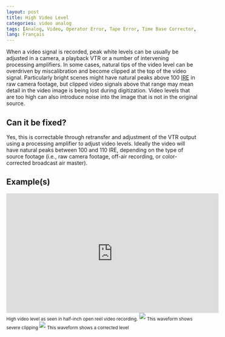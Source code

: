 ```yaml
---
layout: post
title: High Video Level
categories: video analog
tags: [Analog, Video, Operator Error, Tape Error, Time Base Corrector, Levels Too Hot, Clipping]
lang: Français
---
```


When a video signal is recorded, peak white levels can be usually be adjusted in a camera, a playback VTR or a number of intervening processing amplifiers. In some cases, natural tips of the video level can be overdriven by miscalibration and become clipped at the top of the video signal. Particularly bright scenes might have natural peaks above 100 [IRE](http://en.wikipedia.org/wiki/IRE_(unit)) in raw camera footage, but clipped video signals above that range may mean detail in the video image is being lost during digitization. Video levels that are too high can also introduce noise into the image that is not in the original source.

## Can it be fixed?

Yes, this is correctable through retransfer and adjustment of the VTR output using a  processing amplifier to adjust video levels. Ideally the video will have natural peaks between 100 and 110 IRE, depending on the type of source footage (i.e., raw camera footage, off-air recording, or color-corrected broadcast air master).

## Example(s)

<iframe src="https://archive.org/embed/AVAAEIAJClippedLuma" width="560" height="315" frameborder="0" webkitallowfullscreen="true" mozallowfullscreen="true" allowfullscreen></iframe> <sub>High video level as seen in half-inch open reel video recording.</sub>

<img src="{{ site.baseurl }}/images/VideoIsHigh_Waveform_flat_v1.jpg"/>  
<sub>This waveform shows severe clipping</sub>

<img src="{{ site.baseurl }}/images/VideoIsHigh_WaveformFixed_flat_v1.jpg"/>  
<sub>This waveform shows a corrected level</sub>
